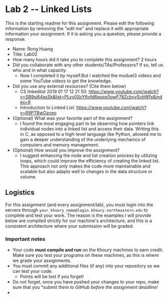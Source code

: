 # Lab 2 -- Linked Lists

This is the starting readme for this assignment.  Please edit the following 
information by removing the "*edit me*" and replace it with appropriate 
information your assignment. If it is asking you a question, please provide 
a response.

- Name: Rong Huang
- Title: Lab02 
- How many hours did it take you to complete this assignment? 2 hours
- Did you collaborate with any other students/TAs/Professors? If so, tell 
  us who and in what capacity.
  - Now I completed it by myself.But I watched the moduel3 videos and some YouTube videos to get the knowledge.
- Did you use any external resources? (Cite them below)
  - CS linkedlist 2019 01 17 12 21 50: https://www.youtube.com/watch?v=SB9si64asSk&list=PLvv0ScY6vfd8qupx0owF78ZcbvySvbWfx&index=9
  - Introduction to Linked List: https://www.youtube.com/watch?v=R9PTBwOzceo
- (Optional) What was your favorite part of the assignment? 
  - I found the most engaging part to be observing how pointers link individual nodes into a linked list and access their data. Writing this in C, as opposed to a high-level language like Python, allowed me to gain a deeper understanding of the underlying mechanics of computers and memory management.
- (Optional) How would you improve the assignment? 
  - I suggest enhancing the node and list creation process by utilizing loops, which could improve the efficiency of creating the linked list. This approach not only makes the code more maintainable and scalable but also adapts well to changes in the data structure or volume.

## Logistics

For this assignment (and every assignment/lab), you must login into the 
servers through `your_khoury_name@login.khoury.northeastern.edu` to complete 
and test your work. The reason is the examples I will provide below are 
compiled strictly for our machine's architecture, and this is a consistent 
architecture where your submission will be graded.

### Important notes

* Your code **must compile and run** on the Khoury machines to earn credit. 
  Make sure you test your programs on these machines, as this is where we 
  grade your assignments.
* You must commit any additional files (if any) into your repository so we 
  can test your code.
  * Points will be lost if you forget!
* Do not forget, once you have pushed your changes to your repo, make sure 
  that you **submit them to GitHub before the assignment deadline!*
*

